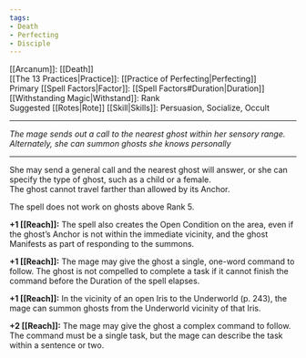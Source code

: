 ```yaml
---
tags:
- Death
- Perfecting
- Disciple
---
```


[[Arcanum]]: [[Death]]\
[[The 13 Practices|Practice]]: [[Practice of Perfecting|Perfecting]]\
Primary [[Spell Factors|Factor]]: [[Spell Factors#Duration|Duration]]\
[[Withstanding Magic|Withstand]]: Rank\
Suggested [[Rotes|Rote]] [[Skill|Skills]]: Persuasion, Socialize, Occult

---

_The mage sends out a call to the nearest ghost within her sensory range. Alternately, she can summon ghosts she knows personally_

---

She may send a general call and the nearest ghost will answer, or she can specify the type of ghost, such as a child or a female. \
The ghost cannot travel farther than allowed by its Anchor. 

The spell does not work on ghosts above Rank 5.

**+1 [[Reach]]:** The spell also creates the Open Condition on the area, even if the ghost’s Anchor is not within the immediate vicinity, and the ghost Manifests as part of responding to the summons. 

**+1 [[Reach]]:** The mage may give the ghost a single, one-word command to follow. The ghost is not compelled to complete a task if it cannot finish the command before the Duration of the spell elapses.

**+1 [[Reach]]:** In the vicinity of an open Iris to the Underworld (p. 243), the mage can summon ghosts from the Underworld vicinity of that Iris. 

**+2 [[Reach]]:** The mage may give the ghost a complex command to follow. The command must be a single task, but the mage can describe the task within a sentence or two.